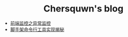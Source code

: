 <h1 align="center">Chersquwn's blog</h1>

- [前端监控之异常监控](./posts/前端监控之异常监控/README.md)
- [脚手架命令行工具实现揭秘](./posts/脚手架命令行工具实现揭秘/README.md)
